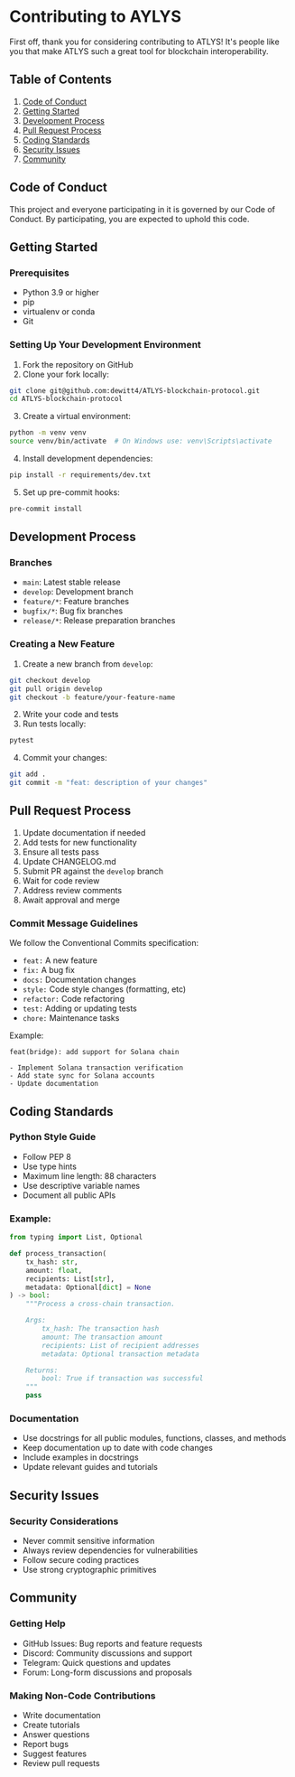 # Contributing to AYLYS

First off, thank you for considering contributing to ATLYS! It's people like you that make ATLYS such a great tool for blockchain interoperability.

## Table of Contents

1. [Code of Conduct](#code-of-conduct)
2. [Getting Started](#getting-started)
3. [Development Process](#development-process)
4. [Pull Request Process](#pull-request-process)
5. [Coding Standards](#coding-standards)
6. [Security Issues](#security-issues)
7. [Community](#community)

## Code of Conduct

This project and everyone participating in it is governed by our Code of Conduct. By participating, you are expected to uphold this code. 

## Getting Started

### Prerequisites

- Python 3.9 or higher
- pip
- virtualenv or conda
- Git

### Setting Up Your Development Environment

1. Fork the repository on GitHub
2. Clone your fork locally:
```bash
git clone git@github.com:dewitt4/ATLYS-blockchain-protocol.git
cd ATLYS-blockchain-protocol
```

3. Create a virtual environment:
```bash
python -m venv venv
source venv/bin/activate  # On Windows use: venv\Scripts\activate
```

4. Install development dependencies:
```bash
pip install -r requirements/dev.txt
```

5. Set up pre-commit hooks:
```bash
pre-commit install
```

## Development Process

### Branches

- `main`: Latest stable release
- `develop`: Development branch
- `feature/*`: Feature branches
- `bugfix/*`: Bug fix branches
- `release/*`: Release preparation branches

### Creating a New Feature

1. Create a new branch from `develop`:
```bash
git checkout develop
git pull origin develop
git checkout -b feature/your-feature-name
```

2. Write your code and tests
3. Run tests locally:
```bash
pytest
```

4. Commit your changes:
```bash
git add .
git commit -m "feat: description of your changes"
```

## Pull Request Process

1. Update documentation if needed
2. Add tests for new functionality
3. Ensure all tests pass
4. Update CHANGELOG.md
5. Submit PR against the `develop` branch
6. Wait for code review
7. Address review comments
8. Await approval and merge

### Commit Message Guidelines

We follow the Conventional Commits specification:

- `feat:` A new feature
- `fix:` A bug fix
- `docs:` Documentation changes
- `style:` Code style changes (formatting, etc)
- `refactor:` Code refactoring
- `test:` Adding or updating tests
- `chore:` Maintenance tasks

Example:
```
feat(bridge): add support for Solana chain

- Implement Solana transaction verification
- Add state sync for Solana accounts
- Update documentation
```

## Coding Standards

### Python Style Guide

- Follow PEP 8
- Use type hints
- Maximum line length: 88 characters
- Use descriptive variable names
- Document all public APIs

### Example:

```python
from typing import List, Optional

def process_transaction(
    tx_hash: str,
    amount: float,
    recipients: List[str],
    metadata: Optional[dict] = None
) -> bool:
    """Process a cross-chain transaction.

    Args:
        tx_hash: The transaction hash
        amount: The transaction amount
        recipients: List of recipient addresses
        metadata: Optional transaction metadata

    Returns:
        bool: True if transaction was successful
    """
    pass
```

### Documentation

- Use docstrings for all public modules, functions, classes, and methods
- Keep documentation up to date with code changes
- Include examples in docstrings
- Update relevant guides and tutorials

## Security Issues

### Security Considerations

- Never commit sensitive information
- Always review dependencies for vulnerabilities
- Follow secure coding practices
- Use strong cryptographic primitives

## Community

### Getting Help

- GitHub Issues: Bug reports and feature requests
- Discord: Community discussions and support
- Telegram: Quick questions and updates
- Forum: Long-form discussions and proposals

### Making Non-Code Contributions

- Write documentation
- Create tutorials
- Answer questions
- Report bugs
- Suggest features
- Review pull requests